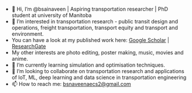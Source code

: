- 👋 Hi, I’m @bsainaveen | Aspiring transportation researcher | PhD student at university of Manitoba
- 👀 I’m interested in transportation research - public transit design and operations, freight transportation, transport equity and transport and environment.
- You can have a look at my published work here: [Google Scholar](https://scholar.google.com/citations?user=8dVtBqkAAAAJ&hl=en) | [ResearchGate](https://www.researchgate.net/profile/Sai-Naveen-Balla/research)
- My other interests are photo editing, poster making, music, movies and anime.
- 🌱 I’m currently learning simulation and optimisation techniques.
- 💞️ I’m looking to collaborate on transportation research and applications of IoT, ML, deep learning and data science in transportation engineering
- 📫 How to reach me: bsnaveenaecs2@gmail.com

<!---
bsainaveen/bsainaveen is a ✨ special ✨ repository because its `README.md` (this file) appears on your GitHub profile.
You can click the Preview link to take a look at your changes.
--->
